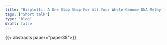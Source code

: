 ```yaml
---
title: "Bisplotti: A One Stop Shop For All Your Whole-Genome DNA Methylation Sequencing Plotting Needs"
tags: ["Short talk"]
type: "blog"
draft: false
---
```


{{< abstracts paper="paper38">}}


